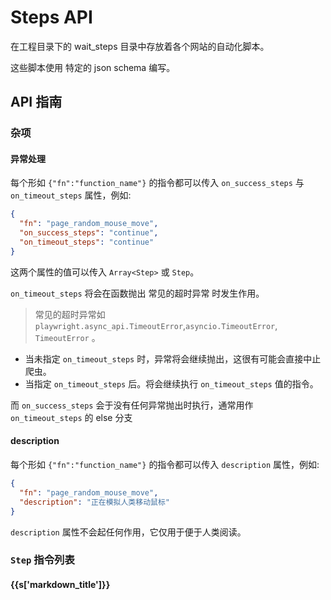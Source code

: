 <script setup>
import { data as schema_str } from './steps_api.data.ts'
</script>

# Steps API

在工程目录下的 wait_steps 目录中存放着各个网站的自动化脚本。

这些脚本使用 特定的 json schema 编写。

## API 指南

### 杂项

#### 异常处理

每个形如 `{"fn":"function_name"}` 的指令都可以传入 `on_success_steps` 与 `on_timeout_steps` 属性，例如:

```json
{
  "fn": "page_random_mouse_move",
  "on_success_steps": "continue",
  "on_timeout_steps": "continue"
}
```

这两个属性的值可以传入 `Array<Step>` 或 `Step`。

`on_timeout_steps` 将会在函数抛出 常见的超时异常 时发生作用。

> 常见的超时异常如 `playwright.async_api.TimeoutError`,`asyncio.TimeoutError`, `TimeoutError` 。

- 当未指定 `on_timeout_steps` 时，异常将会继续抛出，这很有可能会直接中止爬虫。
- 当指定 `on_timeout_steps` 后。将会继续执行 `on_timeout_steps` 值的指令。

而 `on_success_steps` 会于没有任何异常抛出时执行，通常用作 `on_timeout_steps` 的 else 分支 

#### description

每个形如 `{"fn":"function_name"}` 的指令都可以传入 `description` 属性，例如:

```json
{
  "fn": "page_random_mouse_move",
  "description": "正在模拟人类移动鼠标"
}
```

`description` 属性不会起任何作用，它仅用于便于人类阅读。

### `Step` 指令列表

<div v-for="s in JSON.parse(schema_str)['__api_list__']">
<h4 :id="s['markdown_title']">{{s['markdown_title']}}</h4>
<div v-html="s['markdown_html']" />
</div>
